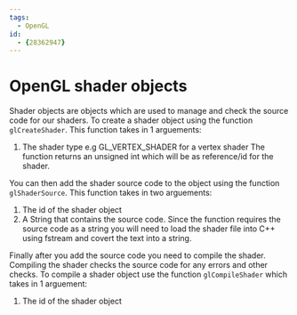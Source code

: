 ```yaml
---
tags:
  - OpenGL
id:
  - {28362947}
---
```

# OpenGL shader objects
Shader objects are objects which are used to manage and check the source code for our shaders. To create a shader object using the function `glCreateShader`. This function takes in 1 arguements:
1. The shader type e.g GL_VERTEX_SHADER for a vertex shader
The function returns an unsigned int which will be as reference/id for the shader.

You can then add the shader source code to the object using the function `glShaderSource`. This function takes in two arguements:
1. The id of the shader object
2. A String that contains the source code.
Since the function requires the source code as a string you will need to load the shader file into C++ using fstream and covert the text into a string.

Finally after you add the source code you need to compile the shader. Compiling the shader checks the source code for any errors and other checks. To compile a shader object use the function `glCompileShader` which takes in 1 arguement:
1. The id of the shader object